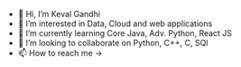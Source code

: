 - 👋 Hi, I’m Keval Gandhi
- 👀 I’m interested in Data, Cloud and web applications
- 🌱 I’m currently learning Core Java, Adv. Python, React JS
- 💞️ I’m looking to collaborate on Python, C++, C, SQl
- 📫 How to reach me ->

<!---
keval17-wq/keval17-wq is a ✨ special ✨ repository because its `README.md` (this file) appears on your GitHub profile.
You can click the Preview link to take a look at your changes.
--->
